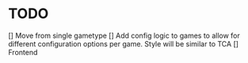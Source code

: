 # TODO
[] Move from single gametype
[] Add config logic to games to allow for different configuration options per game. Style will be similar to TCA
[] Frontend
